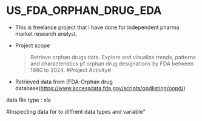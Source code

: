 # **US_FDA_ORPHAN_DRUG_EDA**
- This is freelance project that i have done for independent pharma market research analyst.
- Project scope
  >Retrieve orphan drugs data.
  >Explore and visualize trends, patterns and characteristics pf orphan drug designations by FDA between 1980 to 2024.
#Project Activity#

- Retrieved data from [FDA-Orphan drug database(https://www.accessdata.fda.gov/scripts/opdlisting/oopd/)


data file type : xla

#Inspecting data for to diffrent data types and variable"

